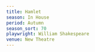 ```yaml
---
title: Hamlet
season: In House
period: Autumn
season_sort: 70
playwright: William Shakespeare
venue: New Theatre
---
```


